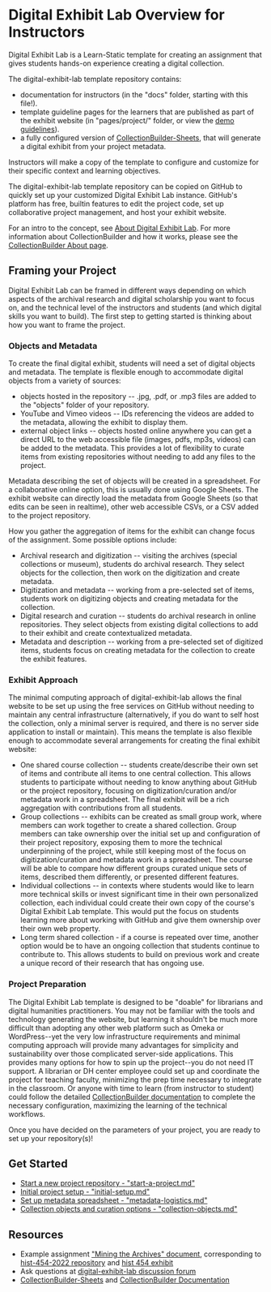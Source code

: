 # Digital Exhibit Lab Overview for Instructors

Digital Exhibit Lab is a Learn-Static template for creating an assignment that gives students hands-on experience creating a digital collection. 

The digital-exhibit-lab template repository contains:

- documentation for instructors (in the "docs" folder, starting with this file!).
- template guideline pages for the learners that are published as part of the exhibit website (in "pages/project/" folder, or view the [demo guidelines](https://learn-static.github.io/digital-exhibit-lab/project/overview.html)).
- a fully configured version of [CollectionBuilder-Sheets](https://github.com/CollectionBuilder/collectionbuilder-sheets), that will generate a digital exhibit from your project metadata.

Instructors will make a copy of the template to configure and customize for their specific context and learning objectives.

The digital-exhibit-lab template repository can be copied on GitHub to quickly set up your customized Digital Exhibit Lab instance.
GitHub's platform has free, builtin features to edit the project code, set up collaborative project management, and host your exhibit website.

For an intro to the concept, see [About Digital Exhibit Lab](https://learn-static.github.io/digital-exhibit-lab/about.html).
For more information about CollectionBuilder and how it works, please see the [CollectionBuilder About page](https://learn-static.github.io/digital-exhibit-lab/project/overview.html).

## Framing your Project

Digital Exhibit Lab can be framed in different ways depending on which aspects of the archival research and digital scholarship you want to focus on, 
and the technical level of the instructors and students (and which digital skills you want to build).
The first step to getting started is thinking about how you want to frame the project.

### Objects and Metadata

To create the final digital exhibit, students will need a set of digital objects and metadata. 
The template is flexible enough to accommodate digital objects from a variety of sources:

- objects hosted in the repository -- .jpg, .pdf, or .mp3 files are added to the "objects" folder of your repository.
- YouTube and Vimeo videos -- IDs referencing the videos are added to the metadata, allowing the exhibit to display them.
- external object links -- objects hosted online anywhere you can get a direct URL to the web accessible file (images, pdfs, mp3s, videos) can be added to the metadata. This provides a lot of flexibility to curate items from existing repositories without needing to add any files to the project.

Metadata describing the set of objects will be created in a spreadsheet.
For a collaborative online option, this is usually done using Google Sheets.
The exhibit website can directly load the metadata from Google Sheets (so that edits can be seen in realtime), other web accessible CSVs, or a CSV added to the project repository.

How you gather the aggregation of items for the exhibit can change focus of the assignment.
Some possible options include:

- Archival research and digitization -- visiting the archives (special collections or museum), students do archival research. They select objects for the collection, then work on the digitization and create metadata.
- Digitization and metadata -- working from a pre-selected set of items, students work on digitizing objects and creating metadata for the collection.
- Digital research and curation -- students do archival research in online repositories. They select objects from existing digital collections to add to their exhibit and create contextualized metadata.
- Metadata and description -- working from a pre-selected set of digitized items, students focus on creating metadata for the collection to create the exhibit features.

### Exhibit Approach

The minimal computing approach of digital-exhibit-lab allows the final website to be set up using the free services on GitHub without needing to maintain any central infrastructure (alternatively, if you do want to self host the collection, only a minimal server is required, and there is no server side application to install or maintain).
This means the template is also flexible enough to accommodate several arrangements for creating the final exhibit website:

- One shared course collection -- students create/describe their own set of items and contribute all items to one central collection. This allows students to participate without needing to know anything about GitHub or the project repository, focusing on digitization/curation and/or metadata work in a spreadsheet. The final exhibit will be a rich aggregation with contributions from all students.
- Group collections -- exhibits can be created as small group work, where members can work together to create a shared collection. Group members can take ownership over the initial set up and configuration of their project repository, exposing them to more the technical underpinning of the project, while still keeping most of the focus on digitization/curation and metadata work in a spreadsheet. The course will be able to compare how different groups curated unique sets of items, described them differently, or presented different features.
- Individual collections -- in contexts where students would like to learn more technical skills or invest significant time in their own personalized collection, each individual could create their own copy of the course's Digital Exhibit Lab template. This would put the focus on students learning more about working with GitHub and give them ownership over their own web property. 
- Long term shared collection - if a course is repeated over time, another option would be to have an ongoing collection that students continue to contribute to. This allows students to build on previous work and create a unique record of their research that has ongoing use.

### Project Preparation 

The Digital Exhibit Lab template is designed to be "doable" for librarians and digital humanities practitioners.
You may not be familiar with the tools and technology generating the website, but learning it shouldn't be much more difficult than adopting any other web platform such as Omeka or WordPress--yet the very low infrastructure requirements and minimal computing approach will provide many advantages for simplicity and sustainability over those complicated server-side applications.
This provides many options for how to spin up the project--you do not need IT support.
A librarian or DH center employee could set up and coordinate the project for teaching faculty, minimizing the prep time necessary to integrate in the classroom. 
Or anyone with time to learn (from instructor to student) could follow the detailed [CollectionBuilder documentation](https://collectionbuilder.github.io/cb-docs/) to complete the necessary configuration, maximizing the learning of the technical workflows.

Once you have decided on the parameters of your project, you are ready to set up your repository(s)!

## Get Started

- [Start a new project repository - "start-a-project.md"](start-a-project.md)
- [Initial project setup - "initial-setup.md"](initial-setup.md)
- [Set up metadata spreadsheet - "metadata-logistics.md"](metadata-logistics.md)
- [Collection objects and curation options - "collection-objects.md"](collection-objects.md)

## Resources

- Example assignment ["Mining the Archives" document](mining-the-archive-project.md), corresponding to [hist-454-2022 repository](https://github.com/thecdil/hist-454-2022) and [hist 454 exhibit](https://thecdil.github.io/hist-454-2022/)
- Ask questions at [digital-exhibit-lab discussion forum](https://github.com/learn-static/digital-exhibit-lab/discussions)
- [CollectionBuilder-Sheets](https://github.com/CollectionBuilder/collectionbuilder-sheets) and [CollectionBuilder Documentation](https://collectionbuilder.github.io/cb-docs/)
